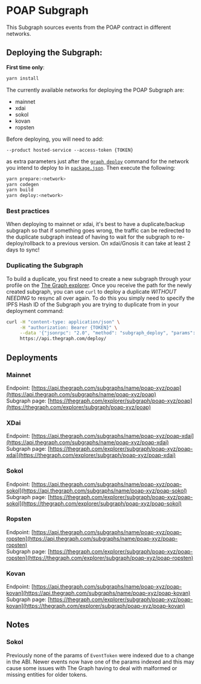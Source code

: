 # POAP Subgraph

This Subgraph sources events from the POAP contract in different networks.

## Deploying the Subgraph:

**First time only**:
```sh
yarn install
```

The currently available networks for deploying the POAP Subgraph are:
* mainnet
* xdai
* sokol
* kovan
* ropsten 

Before deploying, you will need to add:
```
--product hosted-service --access-token {TOKEN} 
```
as extra parameters just after the [`graph deploy`](https://github.com/poap-xyz/poap-subgraph/blob/master/package.json#L14-L18)
command for the network you intend to deploy to in [`package.json`](https://github.com/poap-xyz/poap-subgraph/blob/master/package.json).
Then execute the following:
```sh
yarn prepare:<network>
yarn codegen
yarn build
yarn deploy:<network>
```

### Best practices
When deploying to mainnet or xdai, it's best to have a duplicate/backup subgraph so that if something goes wrong, the traffic can be redirected to the duplicate subgraph instead of having to wait for the subgraph to re-deploy/rollback to a previous version. On xdai/Gnosis it can take at least 2 days to sync!

### Duplicating the Subgraph

To build a duplicate, you first need to create a new subgraph through your profile on the [The Graph explorer](https://thegraph.com/explorer/).
Once you receive the path for the newly created subgraph, you can use `curl` to deploy a duplicate *WITHOUT NEEDING* to resync all over again.
To do this you simply need to specify the IPFS Hash ID of the Subgraph you are trying to duplicate from in your deployment command:
```sh
curl -H "content-type: application/json" \
     -H "authorization: Bearer {TOKEN}" \
     --data '{"jsonrpc": "2.0", "method": "subgraph_deploy", "params": { "name": "{NEW_SUBGRAPH_PATH}", "ipfs_hash": "{ORIGINAL_SUBGRAPH_IPFS_HASH_ID}"}, "id": "1"}' \
     https://api.thegraph.com/deploy/
```

## Deployments

### Mainnet
Endpoint: [https://api.thegraph.com/subgraphs/name/poap-xyz/poap](https://api.thegraph.com/subgraphs/name/poap-xyz/poap) \
Subgraph page: [https://thegraph.com/explorer/subgraph/poap-xyz/poap](https://thegraph.com/explorer/subgraph/poap-xyz/poap)

### XDai
Endpoint: [https://api.thegraph.com/subgraphs/name/poap-xyz/poap-xdai](https://api.thegraph.com/subgraphs/name/poap-xyz/poap-xdai) \
Subgraph page: [https://thegraph.com/explorer/subgraph/poap-xyz/poap-xdai](https://thegraph.com/explorer/subgraph/poap-xyz/poap-xdai)


### Sokol
Endpoint: [https://api.thegraph.com/subgraphs/name/poap-xyz/poap-sokol](https://api.thegraph.com/subgraphs/name/poap-xyz/poap-sokol) \
Subgraph page: [https://thegraph.com/explorer/subgraph/poap-xyz/poap-sokol](https://thegraph.com/explorer/subgraph/poap-xyz/poap-sokol) 

### Ropsten
Endpoint: [https://api.thegraph.com/subgraphs/name/poap-xyz/poap-ropsten](https://api.thegraph.com/subgraphs/name/poap-xyz/poap-ropsten) \
Subgraph page: [https://thegraph.com/explorer/subgraph/poap-xyz/poap-ropsten](https://thegraph.com/explorer/subgraph/poap-xyz/poap-ropsten) 

### Kovan
Endpoint: [https://api.thegraph.com/subgraphs/name/poap-xyz/poap-kovan](https://api.thegraph.com/subgraphs/name/poap-xyz/poap-kovan) \
Subgraph page: [https://thegraph.com/explorer/subgraph/poap-xyz/poap-kovan](https://thegraph.com/explorer/subgraph/poap-xyz/poap-kovan) 

## Notes

### Sokol
Previously none of the params of `EventToken` were indexed due to a change in the ABI. Newer events now have one of the params indexed and this may cause some issues with The Graph having to deal with malformed or missing entities for older tokens.
